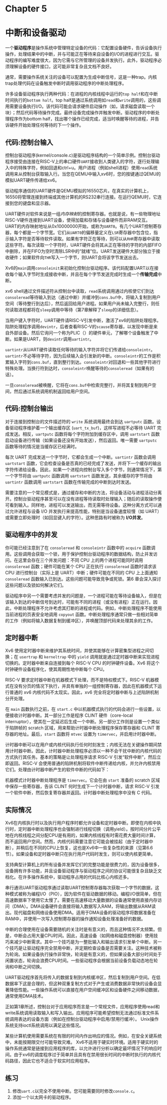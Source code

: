 # Chapter 5

# 中断和设备驱动

一个**驱动程序**是操作系统中管理特定设备的代码：它配置设备硬件，告诉设备执行操作，处理结果中的中断，并与可能正在等待来自设备的I/O的进程进行交互。驱动程序的编写难度很大，因为它需与它所管理的设备并发执行。此外，驱动程序必须理解设备的硬件接口，这可能非常复杂且文档不良好。

通常，需要操作系统关注的设备可以配置为生成中断信号，这是一种trap。内核trap处理代码在设备触发中断时调用驱动程序的中断处理程序。

许多设备驱动程序执行两种代码：在进程的内核线程中运行的`top half`和在中断时间执行的`bottom half`。top half是通过系统调用如`read`和`write`调用的，这些调用需要设备执行I/O。该代码可能会请求硬件启动操作（如，请求磁盘读取一个块）；然后代码等待操作完成。最终设备完成操作并触发中断。驱动程序的中断处理程序作为bottom half，找出哪个操作已经完成，适当时唤醒等待的进程，并告诉硬件开始处理任何等待的下一个操作。

## 代码:控制台输入
控制台驱动程序(kernel/console.c)是驱动程序结构的一个简单示例。控制台驱动程序接受由连接在RISC-V上的串口硬件`UART`接收到人类键入的字符，逐行处理输入中的特殊字符，例如回退和ctrl+u。用户进程（例如shell进程）使用`read`系统调用来从控制台获取输入行。当您在QEMU中输入xv6时，您的按键通过QEMU的模拟UART硬件传递给xv6。

驱动程序通信的UART硬件是QEMU模拟的16550芯片。在真实的计算机上，16550将管理连接到终端或其他计算机的RS232串行连接。在运行QEMU时，它连接到您的键盘和显示器。

UART硬件对软件来说是一组*内存映射*的控制寄存器。也就是说，有一些物理地址RISC-V硬件连接到UART设备，使得加载和存储与设备硬件而非RAM交互。UART的内存映射地址从0x10000000开始，或称为`UART0`。有几个UART控制寄存器，每个都是一个字节宽。它们从`UART0`的偏移量定义在`LSR`寄存器中包含位，指示输入字符是否等待软件读取。如果有字符正在等待，则可以从`RHR`寄存器中读取这些字符。每次读取一个字符时，UART硬件会将其从正在等待的字符的内部FIFO中删除，并在FIFO为空时清除LSR中的“就绪”位。UART发送硬件大部分独立于接收硬件；如果软件向`THR`写入一个字节，则UART会将该字节发送出去。

Xv6的`main`调用`consoleinit`来初始化控制台驱动程序。该代码配置UART以在接收每个输入字节时生成接收中断，并且在每个字节发送完成时生成一个**传输完成**中断。

xv6 shell通过文件描述符从控制台中读取，`read`系统调用通过内核使它们到达`consoleread`等待输入到达（通过中断）并缓冲到`cons.buf`中，将输入复制到用户空间（等待整行到达后），然后返回给用户进程。如果用户尚未输入完整行，则任何读取进程都将在`sleep`调用中等待（第7章解释了`sleep`的详细信息）。

当用户键入字符时，UART硬件请RISC-V引发中断，激活了xv6的陷阱处理程序。陷阱处理程序调用`devintr`，后者查看RISC-V的`scause`寄存器，以发现中断是来自外部设备。然后它询问一个称为PLIC（）的硬件单元，了解哪个设备触发了中断。如果是UART，则`devintr`调用`uartintr`。

`uartintr`从UART硬件读取任何等待的输入字符并将它们传递给`consoleintr`。`uartintr`不必等待字符，因为后续输入会引发新的中断。`consoleintr`的工作是积累输入字符到`cons.buf`，直到整行到达。`consoleintr`对回退和一些其他字符进行特殊处理。当换行符到达时，`consoleintr`唤醒等待的`consoleread`（如果有的话）。

一旦`consoleread`被唤醒，它将在`cons.buf`中检索完整行，并将其复制到用户空间，然后通过系统调用机制返回给用户空间。
## 代码:控制台输出
对于连接到控制台的文件描述符的 `write` 系统调用最终会到达 `uartputc` 函数。设备驱动程序维护着一个输出缓存区 (`uart_tx_buf`)，这样写进程不必等待 UART 完成发送。相反，`uartputc` 函数将每个字符附加到缓存区中，调用 `uartstart` 函数启动设备进行传输（如果设备还没有开始发送），然后返回。唯一需要 `uartputc` 函数等待的情况是当缓存区已经满时。

每次 UART 完成发送一个字节时，它都会生成一个中断。`uartintr` 函数会调用 `uartstart` 函数，它会检查设备是否真的已经完成了发送，并将下一个缓存的输出字符传递给设备。因此，如果一个进程向控制台写入多个字节，则通常情况下，第一个字节将由 `uartputc` 函数调用 `uartstart` 函数发送，其余缓存的字节将由 `uartintr` 函数调用 `uartstart` 函数在传输完成的中断到达时发送。

需要注意的一个常见模式是，通过缓存和中断的方法，将设备活动与进程活动分离开。控制台驱动程序甚至可以在没有进程等待读取时处理输入；随后的读取操作便可看到输入。同样地，进程可以发送输出，而无需等待设备。这种分离方式可以通过允许进程与设备 I/O 并发执行来提高性能，特别是当设备速度较慢（如 UART）或需要立即处理时（如回显键入的字符）。这种思路有时被称为 **I/O并发**。

## 驱动程序中的并发

你可能已经注意到了在 `consoleread` 和 `consoleintr` 函数中的 `acquire` 函数调用。这些调用会获取一个锁，用于保护控制台驱动程序的数据结构，防止并发访问。在这里会存在三个并发问题：不同 CPU 上的两个进程可能同时调用 `consoleread` 函数；硬件可能在某个 CPU 正在执行 `consoleread` 函数时请求该 CPU 进行控制台（实际上是 UART）中断；硬件可能在不同的 CPU 上上面通知 `consoleread` 函数输入已到达。这些问题可能导致竞争或死锁。第6 章会深入探讨这些问题以及锁如何解决它们。

驱动程序中另一个需要考虑并发的问题是，一个进程可能在等待设备输入，但是在该输入到达的中断信号到达时，可能有不同的进程（或没有进程）正在运行。因此，中断处理程序不允许考虑其打断的进程或代码。例如，中断处理程序不能使用当前进程的页表安全地调用 `copyout` 函数。中断处理程序通常只做一些相对简单的工作（例如将输入数据复制到缓冲区），并唤醒顶部代码来处理其余的工作。

## 定时器中断

Xv6 使用定时器中断来维护其系统时间，并使其能够在计算密集型进程之间切换；在 `usertrap` 和 `kerneltrap` 中的 `yield` 调用就是通过定时器中断来实现进程切换的。定时器中断来自连接到每个 RISC-V CPU 的时钟硬件设备。Xv6 将这个时钟硬件设备程序化，使其周期性地中断每个 CPU。

RISC-V 要求定时器中断在机器模式下处理，而不是特权模式下。RISC-V 机器模式在没有分页的情况下执行，并具有单独的一组控制寄存器，因此在机器模式下运行普通的 xv6 内核代码不太现实。因此，xv6 完全将定时器中断与上述陷阱机制分开处理。

在 `main` 函数执行之前，在 `start.c` 中以机器模式执行的代码会进行一些设置，以便接收计时器中断。其一部分工作是程序 CLINT 硬件（core-local interruptor），使其在一定延迟后生成一个中断。另一部分工作则是设置一个类似于陷阱帧的 scratch 区域，用来帮助计时器中断处理程序保存寄存器和 CLINT 寄存器的地址。最后，`start` 函数将 `mtvec` 设置为 `timervec`，并启用计时器中断。

计时器中断可以在用户或内核代码执行任何时刻发生；内核无法在关键操作期间禁用计时器中断。因此，计时器中断处理程序必须以一种不会干扰中断的内核代码的方式执行其任务。基本的策略是让处理程序请求 RISC-V 引发“软件中断”，然后立即返回。RISC-V 会使用普通的陷阱机制将软件中断传递给内核，并允许内核禁用它们。处理由计时器中断产生的软件中断的代码如下：

机器模式计时器中断处理程序是 `timervec`。它会在由 `start` 准备的 scratch 区域中保存一些寄存器，告诉 CLINT 何时生成下一个计时器中断，请求 RISC-V 引发一个软件中断，然后恢复寄存器并返回。计时器中断处理程序中没有 C 代码。

## 实际情况

Xv6在内核执行时以及执行用户程序时都允许设备和定时器中断。即使在内核中执行时，定时器中断处理程序也会强制进行线程切换（调用yield）。按时间分片公平地在内核线程之间分配CPU是有用的，如果内核线程有时需花费大量时间计算，而不返回用户空间。然而，内核代码需要注意它可能会被挂起（由于定时器中断），并稍后在不同的CPU上恢复，这也是Xv6中一些复杂性的来源（见第6.6节）。如果设备和定时器中断只在执行用户代码时发生，则可以使内核更简单。

支持典型计算机上的所有设备并发挥它们的完整功能是很费力的，因为设备很多，设备拥有许多功能，并且设备驱动程序与驱动程序之间的协议可能很复杂且缺乏文档化。在许多操作系统中，驱动程序占用的代码比核心内核还多。

串行通讯UART驱动程序通过读取UART控制寄存器每次获取一个字节的数据，这种模式被称为编程I/O（PIO），因为软件在驱动数据的移动。编程I/O很简单，但在高速数据率下使用它太慢了。需要在高速移动大量数据的设备通常使用直接内存访问（DMA）。DMA设备硬件会直接将输入数据写入RAM，将输出数据从RAM读出。现代磁盘和网络设备使用DMA。适用于DMA设备的驱动程序将数据准备在RAM中，并使用一次写入控制寄存器的操作通知设备处理准备好的数据。

中断的合理使用在设备需要随机的关注时是有意义的，而且这种情况不太频繁。但是，中断会占用大量CPU时间。因此，高速设备（如网络和磁盘控制器）使用技巧来减少中断需求。其中一个技巧是为一整批输入和输出请求引发单个中断。另一个技巧是让驱动程序完全禁用中断，并定期检查设备是否需要关注。这种技术被称为轮询。如果设备执行操作非常快，轮询是有意义的，但如果设备大部分时间处于闲置状态，轮询会浪费CPU时间。一些驱动程序会根据当前设备负载动态地在轮询和中断之间切换。

UART驱动程序首先将传入的数据复制到内核缓冲区，然后复制到用户空间。在低数据率下这是合理的，但这种双重复制方式对于产生或消费数据非常快的设备会显著降低性能。一些操作系统可以直接在用户空间缓冲区和设备硬件之间移动数据，通常使用DMA技术。

正如第1章所述，控制台对于应用程序而言是一个常规文件，应用程序使用read和write系统调用读取输入和写入输出。应用程序可能希望控制无法通过标准文件系统调用表达的设备方面（例如在控制台驱动程序中启用/禁用行缓冲）。 Unix操作系统支持ioctl系统调用以满足这些情况。

某些计算机使用需要系统在有限的时间内作出响应的情况。例如，在安全关键系统中，未能按期限交付可能导致灾难。 Xv6不适用于硬实时环境。适用于硬实时的操作系统通常是链接到应用程序的库，以允许进行分析以确定最坏情况下的响应时间。由于xv6的调度程序过于简单并且具有在禁用很长时间的中断时执行的内核代码路径，因此它也不适合于软实时应用程序。

## 练习

1. 修改`uart.c`以完全不使用中断。您可能需要同时修改`console.c`。
2. 添加一个以太网卡的驱动程序。
